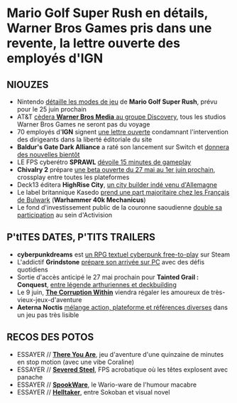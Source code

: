 # Mario Golf Super Rush en détails, Warner Bros Games pris dans une revente, la lettre ouverte des employés d'IGN

## NIOUZES

- Nintendo [détaille les modes de jeu](https://www.youtube.com/watch?v=8e8h6qVLLXM) de **Mario Golf Super Rush**, prévu pour le 25 juin prochain
- AT&T [cèdera **Warner Bros Media** au groupe Discovery](https://www.ign.com/articles/warner-bros-games-live-service-hogwarts-legacy-back-4-blood-gotham-knights), tous les studios Warner Bros Games ne seront pas du voyage
- 70 employés d'**IGN** signent [une lettre ouverte](https://ignemployees.medium.com/an-open-letter-to-leadership-at-ign-ziff-davis-and-j2-global-f7171d5ad42f) condamnant l'intervention des dirigeants dans la liberté éditoriale du site
- **Baldur's Gate Dark Alliance** a raté son lancement sur Switch et [donnera des nouvelles bientôt](https://www.nintendolife.com/news/2021/05/black_isle_admits_there_have_been_issues_with_the_baldurs_gate_dark_alliance_switch_release)
- LE FPS cyberétro **SPRAWL** [dévoile 15 minutes de gameplay](https://www.youtube.com/watch?v=YGjn8mHDwwI)
- **Chivalry 2** prépare [une beta ouverte du 27 mai au 1er juin prochain](https://www.youtube.com/watch?v=an_uu1Xhmuw), crossplay entre toutes les plateformes
- Deck13 éditera **HighRise City**, [un city builder indé venu d'Allemagne](https://www.youtube.com/watch?v=n8Md3iwpN_0)
- Le label britannique Kasedo [prend une part majoritaire chez les Français de Bulwark](https://www.gamesindustry.biz/articles/2021-05-17-kasedo-acquires-majority-stake-in-bulwark) (**Warhammer 40k Mechanicus**)
- Le fond d'investissement public de la couronne saoudienne [double sa participation](https://www.bloomberg.com/news/articles/2021-05-18/saudi-wealth-fund-loads-up-on-video-game-makers-and-exits-suncor) au sein d'Activision

## P'tITES DATES, P'TITS TRAILERS

- **cyberpunkdreams** est [un RPG textuel cyberpunk free-to-play](https://www.youtube.com/watch?v=u4D-wjmeXwE) sur Steam
- L'addictif **Grindstone** [prépare son arrivée sur PC](https://www.youtube.com/watch?v=2wmfFOimM7w) avec des défis quotidiens
- Sortie d'accès anticipé le 27 mai prochain pour **Tainted Grail : Conquest**, [entre légende arthuriennes et deckbuilding](https://www.youtube.com/watch?v=IC7cz_1m3jo)
- Le 9 juin, [**The Corruption Within**](https://www.youtube.com/watch?v=fUCID49TKO8) viendra régaler les amoureux de très-vieux-jeux-d'aventure
- **Aeterna Noctis** [mélange action, plateforme et références diverses](https://www.youtube.com/watch?v=ZdCSCvSuZ6k) dans un jeu pas très lisible

## RECOS DES POTOS

- ESSAYER // [**There You Are**](https://solr.itch.io/there-you-are), jeu d'aventure d'une quinzaine de minutes en stop motion (avec une vibe Coraline)
- ESSAYER // [**Severed Steel**](https://store.steampowered.com/app/1227690/Severed_Steel/), FPS acrobatique où les têtes explosent avec panache
- ESSAYER // [**SpookWare**](https://papercookies.itch.io/spookware), le Wario-ware de l'humour macabre
- ESSAYER // [**Helltaker**](https://store.steampowered.com/app/1289310/Helltaker/), entre Sokoban et visual novel
